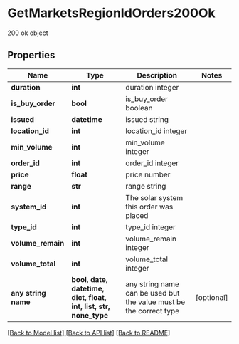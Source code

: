 # GetMarketsRegionIdOrders200Ok

200 ok object

## Properties
Name | Type | Description | Notes
------------ | ------------- | ------------- | -------------
**duration** | **int** | duration integer | 
**is_buy_order** | **bool** | is_buy_order boolean | 
**issued** | **datetime** | issued string | 
**location_id** | **int** | location_id integer | 
**min_volume** | **int** | min_volume integer | 
**order_id** | **int** | order_id integer | 
**price** | **float** | price number | 
**range** | **str** | range string | 
**system_id** | **int** | The solar system this order was placed | 
**type_id** | **int** | type_id integer | 
**volume_remain** | **int** | volume_remain integer | 
**volume_total** | **int** | volume_total integer | 
**any string name** | **bool, date, datetime, dict, float, int, list, str, none_type** | any string name can be used but the value must be the correct type | [optional]

[[Back to Model list]](../README.md#documentation-for-models) [[Back to API list]](../README.md#documentation-for-api-endpoints) [[Back to README]](../README.md)


